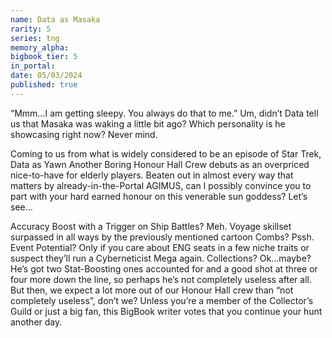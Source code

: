 ```yaml
---
name: Data as Masaka
rarity: 5
series: tng
memory_alpha:
bigbook_tier: 5
in_portal:
date: 05/03/2024
published: true
---
```


“Mmm...I am getting sleepy. You always do that to me.” Um, didn’t Data tell us that Masaka was waking a little bit ago? Which personality is he showcasing right now? Never mind.

Coming to us from what is widely considered to be an episode of Star Trek, Data as Yawn Another Boring Honour Hall Crew debuts as an overpriced nice-to-have for elderly players. Beaten out in almost every way that matters by already-in-the-Portal AGIMUS, can I possibly convince you to part with your hard earned honour on this venerable sun goddess? Let’s see…

Accuracy Boost with a Trigger on Ship Battles? Meh. Voyage skillset surpassed in all ways by the previously mentioned cartoon Combs? Pssh. Event Potential? Only if you care about ENG seats in a few niche traits or suspect they’ll run a Cyberneticist Mega again. Collections? Ok…maybe? He’s got two Stat-Boosting ones accounted for and a good shot at three or four more down the line, so perhaps he’s not completely useless after all. But then, we expect a lot more out of our Honour Hall crew than “not completely useless”, don’t we? Unless you’re a member of the Collector’s Guild or just a big fan, this BigBook writer votes that you continue your hunt another day.
